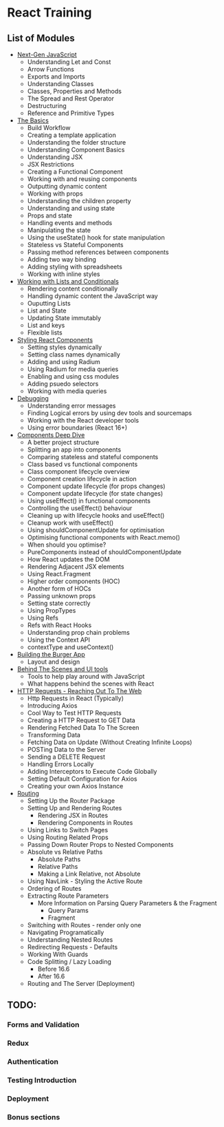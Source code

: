 # React Training

## List of Modules

- [Next-Gen JavaScript](./next_gen_js.md)
  - Understanding Let and Const
  - Arrow Functions
  - Exports and Imports
  - Understanding Classes
  - Classes, Properties and Methods
  - The Spread and Rest Operator
  - Destructuring
  - Reference and Primitive Types
- [The Basics](./the_basics.md)
  - Build Workflow
  - Creating a template application
  - Understanding the folder structure
  - Understanding Component Basics
  - Understanding JSX
  - JSX Restrictions
  - Creating a Functional Component 
  - Working with and reusing components
  - Outputting dynamic content
  - Working with props
  - Understanding the children property
  - Understanding and using state
  - Props and state
  - Handling events and methods
  - Manipulating the state
  - Using the useState() hook for state manipulation
  - Stateless vs Stateful Components
  - Passing method references between components
  - Adding two way binding
  - Adding styling with spreadsheets
  - Working with inline styles
- [Working with Lists and Conditionals](./working_with_lists_and_conditionals.md)
  - Rendering content conditionally
  - Handling dynamic content the JavaScript way
  - Ouputting Lists
  - List and State
  - Updating State immutably
  - List and keys
  - Flexible lists
- [Styling React Components](./styling_react_components.md)
  - Setting styles dynamically
  - Setting class names dynamically
  - Adding and using Radium
  - Using Radium for media queries
  - Enabling and using css modules
  - Adding psuedo selectors
  - Working with media queries
- [Debugging](./debugging.md)
  - Understanding error messages
  - Finding Logical errors by using dev tools and sourcemaps
  - Working with the React developer tools 
  - Using error boundaries (React 16+)
- [Components Deep Dive](./components_deep_dive.md)
  - A better project structure
  - Splitting an app into components
  - Comparing stateless and stateful components
  - Class based vs functional components
  - Class component lifecycle overview
  - Component creation lifecycle in action
  - Component update lifecycle (for props changes)
  - Component update lifecycle (for state changes)
  - Using useEffect() in functional components
  - Controlling the useEffect() behaviour
  - Cleaning up with lifecycle hooks and useEffect()
  - Cleanup work with useEffect()
  - Using shouldComponentUpdate for optimisation
  - Optimising functional components with React.memo()
  - When should you optimise?
  - PureComponents instead of shouldComponentUpdate
  - How React updates the DOM
  - Rendering Adjacent JSX elements
  - Using React.Fragment
  - Higher order components (HOC)
  - Another form of HOCs
  - Passing unknown props
  - Setting state correctly
  - Using PropTypes
  - Using Refs
  - Refs with React Hooks
  - Understanding prop chain problems
  - Using the Context API
  - contextType and useContext() 
- [Building the Burger App](./building_the_burger_app.md)
  - Layout and design
- [Behind The Scenes and UI tools](./behind_the_scenes_ui.md)
  - Tools to help play around with JavaScript
  - What happens behind the scenes with React
- [HTTP Requests - Reaching Out To The Web](./http_requests.md)
    - Http Requests in React (Typically)
    - Introducing Axios
    - Cool Way to Test HTTP Requests
    - Creating a HTTP Request to GET Data
    - Rendering Fetched Data To The Screen
    - Transforming Data
    - Fetching Data on Update (Without Creating Infinite Loops)
    - POSTing Data to the Server
    - Sending a DELETE Request
    - Handling Errors Locally
    - Adding Interceptors to Execute Code Globally 
    - Setting Default Configuration for Axios
    - Creating your own Axios Instance
- [Routing](./routing.md)
    - Setting Up the Router Package
    - Setting Up and Rendering Routes
        - Rendering JSX in Routes
        - Rendering Components in Routes
    - Using Links to Switch Pages
    - Using Routing Related Props
    - Passing Down Router Props to Nested Components
    - Absolute vs Relative Paths
        - Absolute Paths
        - Relative Paths
        - Making a Link Relative, not Absolute
    - Using NavLink - Styling the Active Route
    - Ordering of Routes
    - Extracting Route Parameters
        - More Information on Parsing Query Parameters & the Fragment
            - Query Params
            - Fragment
    - Switching with Routes - render only one
    - Navigating Programatically
    - Understanding Nested Routes
    - Redirecting Requests - Defaults
    - Working With Guards
    - Code Splitting / Lazy Loading
        - Before 16.6
        - After 16.6
    - Routing and The Server (Deployment)

## TODO:

### Forms and Validation

### Redux

### Authentication

### Testing Introduction

### Deployment

### Bonus sections

